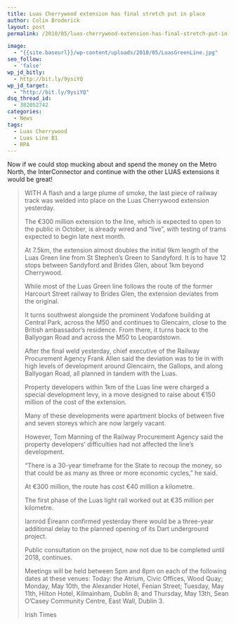 ```yaml
---
title: Luas Cherrywood extension has final stretch put in place
author: Colin Broderick
layout: post
permalink: /2010/05/luas-cherrywood-extension-has-final-stretch-put-in-place/

image:
  - "{{site.baseurl}}/wp-content/uploads/2010/05/LuasGreenLine.jpg"
seo_follow:
  - 'false'
wp_jd_bitly:
  - http://bit.ly/9ysiYQ
wp_jd_target:
  - "http://bit.ly/9ysiYQ"
dsq_thread_id:
  - 382052742
categories:
  - News
tags:
  - Luas Cherrywood
  - Luas Line B1
  - RPA
---
```

Now if we could stop mucking about and spend the money on the Metro North, the InterConnector and continue with the other LUAS extensions it would be great!

> WITH A flash and a large plume of smoke, the last piece of railway track was welded into place on the Luas Cherrywood extension yesterday.
> 
> The €300 million extension to the line, which is expected to open to the public in October, is already wired and &#8220;live&#8221;, with testing of trams expected to begin late next month.<!--more-->
> 
> At 7.5km, the extension almost doubles the initial 9km length of the Luas Green line from St Stephen&#8217;s Green to Sandyford. It is to have 12 stops between Sandyford and Brides Glen, about 1km beyond Cherrywood.
> 
> While most of the Luas Green line follows the route of the former Harcourt Street railway to Brides Glen, the extension deviates from the original.
> 
> It turns southwest alongside the prominent Vodafone building at Central Park, across the M50 and continues to Glencairn, close to the British ambassador&#8217;s residence. From there, it turns back to the Ballyogan Road and across the M50 to Leopardstown.
> 
> After the final weld yesterday, chief executive of the Railway Procurement Agency Frank Allen said the deviation was to tie in with high levels of development around Glencairn, the Gallops, and along Ballyogan Road, all planned in tandem with the Luas.
> 
> Property developers within 1km of the Luas line were charged a special development levy, in a move designed to raise about €150 million of the cost of the extension.
> 
> Many of these developments were apartment blocks of between five and seven storeys which are now largely vacant.
> 
> However, Tom Manning of the Railway Procurement Agency said the property developers&#8217; difficulties had not affected the line&#8217;s development.
> 
> &#8220;There is a 30-year timeframe for the State to recoup the money, so that could be as many as three or more economic cycles,&#8221; he said.
> 
> At €300 million, the route has cost €40 million a kilometre.
> 
> The first phase of the Luas light rail worked out at €35 million per kilometre.
> 
> Iarnród Éireann confirmed yesterday there would be a three-year additional delay to the planned opening of its Dart underground project.
> 
> Public consultation on the project, now not due to be completed until 2018, continues.
> 
> Meetings will be held between 5pm and 8pm on each of the following dates at these venues: Today: the Atrium, Civic Offices, Wood Quay; Monday, May 10th, the Alexander Hotel, Fenian Street; Tuesday, May 11th, Hilton Hotel, Kilmainham, Dublin 8; and Thursday, May 13th, Sean O&#8217;Casey Community Centre, East Wall, Dublin 3.
> 
> Irish Times

